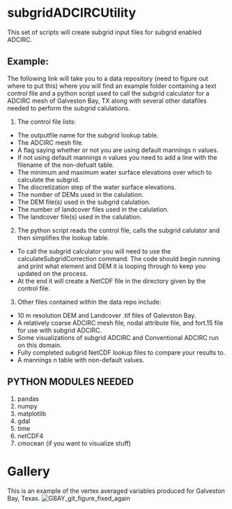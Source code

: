 # subgridADCIRCUtility
This set of scripts will create subgrid input files for subgrid enabled ADCIRC.

## Example:

The following link will take you to a data repository (need to figure out where to put this) where you will find an example folder containing a text control file and a python script used to call the subgrid calculator for a ADCIRC mesh of Galveston Bay, TX along with several other datafiles needed to perform the subgrid calulations.

1. The control file lists:
  - The outputfile name for the subgrid lookup table.
  - The ADCIRC mesh file.
  - A flag saying whether or not you are using default mannings n values.
  - If not using default mannings n values you need to add a line with the filename of the non-defualt table.
  - The minimum and maximum water surface elevations over which to calculate the subgrid.
  - The discretization step of the water surface elevations.
  - The number of DEMs used in the calulation.
  - The DEM file(s) used in the subgrid calulation.
  - The number of landcover files used in the calulation.
  - The landcover file(s) used in the calulation.

2. The python script reads the control file, calls the subgrid calulator and then simplifies the lookup table.
  - To call the subgrid calculator you will need to use the calculateSubgridCorrection command. The code should begin running and print what element and DEM it is looping through to keep you updated on the process.
  - At the end it will create a NetCDF file in the directory given by the control file. 

3. Other files contained within the data repo include:

  - 10 m resolution DEM and Landcover .tif files of Galevston Bay.
  - A relatively coarse ADCIRC mesh file, nodal attribute file, and fort.15 file for use with subgrid ADCIRC.
  - Some visualizations of subgrid ADCIRC and Conventional ADCIRC run on this domain.
  - Fully completed subgrid NetCDF lookup files to compare your results to.
  - A mannings n table with non-default values.
  
## PYTHON MODULES NEEDED

1. pandas
2. numpy
3. matplotlib
4. gdal
5. time
6. netCDF4
7. cmocean (if you want to visualize stuff)

# Gallery

This is an example of the vertex averaged variables produced for Galveston Bay, Texas.
![GBAY_git_figure_fixed_again](https://user-images.githubusercontent.com/50885561/189756706-9c3d6b2c-af4b-4725-a3b6-009e42d8e340.jpeg)


